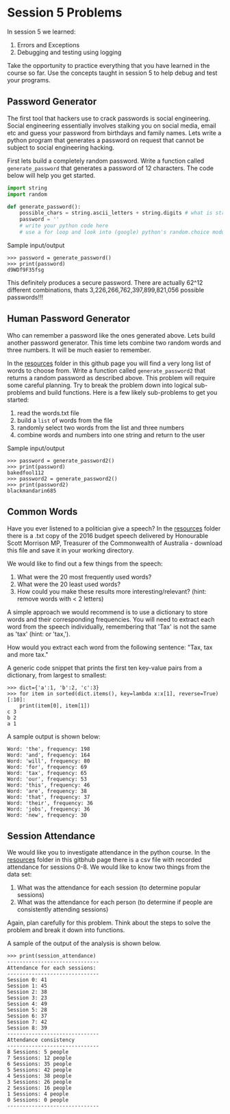 # Session 5 Problems

In session 5 we learned:

1. Errors and Exceptions
2. Debugging and testing using logging

Take the opportunity to practice everything that you have learned in the course so far. Use the concepts taught in session 5 to help debug and test your programs.

## Password Generator

The first tool that hackers use to crack passwords is social engineering. Social engineering essentially involves stalking you on social media, email etc and guess your password from birthdays and family names. Lets write a python program that generates a password on request that cannot be subject to social engineering hacking.

First lets build a completely random password. Write a function called `generate_password` that generates a password of 12 characters. The code below will help you get started.

```py
import string
import random

def generate_password():
	possible_chars = string.ascii_letters + string.digits # what is string.ascii_letters and string.digits ?
	password = ''
	# write your python code here
	# use a for loop and look into (google) python's random.choice module

```

Sample input/output
```
>>> password = generate_password()
>>> print(password)
d9WDf9F35fsg
```

This definitely produces a secure password. There are actually 62^12 different combinations, thats 3,226,266,762,397,899,821,056 possible passwords!!!

## Human Password Generator

Who can remember a password like the ones generated above. Lets build another password generator. This time lets combine two random words and three numbers. It will be much easier to remember.

In the [resources](https://github.com/tomvalorsa/python-course/tree/master/resources) folder in this github page you will find a very long list of words to choose from. Write a function called `generate_password2` that returns a random password as described above. This problem will require some careful planning. Try to break the problem down into logical sub-problems and build functions. Here is a few likely sub-problems to get you started:

1. read the words.txt file
2. build a `list` of words from the file
3. randomly select two words from the list and three numbers
4. combine words and numbers into one string and return to the user

Sample input/output
```
>>> password = generate_password2()
>>> print(password)
bakedfool112
>>> password2 = generate_password2()
>>> print(password2)
blackmandarin685
```

## Common Words

Have you ever listened to a politician give a speech?
In the [resources](https://github.com/tomvalorsa/python-course/tree/master/resources) folder there is a .txt copy of the 2016 budget speech delivered by Honourable Scott Morrison MP, Treasurer of the Commonwealth of Australia - download this file and save it in your working directory.

We would like to find out a few things from the speech:

1. What were the 20 most frequently used words?
2. What were the 20 least used words?
3. How could you make these results more interesting/relevant? (hint: remove words with < 2 letters)

A simple approach we would recommend is to use a dictionary to store words and their corresponding frequencies.
You will need to extract each word from the speech individually, remembering that 'Tax' is not the same as 'tax' (hint: or 'tax,').

How would you extract each word from the following sentence: "Tax, tax and more tax."

A generic code snippet that prints the first ten key-value pairs from a dictionary, from largest to smallest:

```
>>> dict={'a':1, 'b':2, 'c':3}
>>> for item in sorted(dict.items(), key=lambda x:x[1], reverse=True)[:10]:
	print(item[0], item[1])
c 3
b 2
a 1
```

A sample output is shown below:

```
Word: 'the', frequency: 198 
Word: 'and', frequency: 164
Word: 'will', frequency: 80
Word: 'for', frequency: 69
Word: 'tax', frequency: 65
Word: 'our', frequency: 53
Word: 'this', frequency: 46
Word: 'are', frequency: 38
Word: 'that', frequency: 37
Word: 'their', frequency: 36
Word: 'jobs', frequency: 36
Word: 'new', frequency: 30
```

## Session Attendance

We would like you to investigate attendance in the python course. In the [resources](https://github.com/tomvalorsa/python-course/tree/master/resources) folder in this gitbhub page there is a csv file with recorded attendance for sessions 0-8. We would like to know two things from the data set:

1. What was the attendance for each session (to determine popular sessions)
2. What was the attendance for each person (to determine if people are consistently attending sessions)

Again, plan carefully for this problem. Think about the steps to solve the problem and break it down into functions.

A sample of the output of the analysis is shown below.
```
>>> print(session_attendance)
------------------------------
Attendance for each sessions:
------------------------------
Session 0: 41
Session 1: 45
Session 2: 38
Session 3: 23
Session 4: 49
Session 5: 28
Session 6: 37
Session 7: 42
Session 8: 39
------------------------------
Attendance consistency
------------------------------
8 Sessions: 5 people
7 Sessions: 12 people
6 Sessions: 35 people
5 Sessions: 42 people
4 Sessions: 38 people
3 Sessions: 26 people
2 Sessions: 16 people
1 Sessions: 4 people
0 Sessions: 0 people
------------------------------
```

